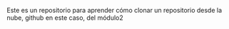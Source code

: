 Este es un repositorio para aprender cómo clonar un repositorio desde la nube, github en este caso, del módulo2
